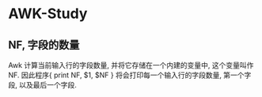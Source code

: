 # AWK-Study

## NF, 字段的数量

Awk 计算当前输入行的字段数量, 并将它存储在一个内建的变量中, 这个变量叫作 NF. 因此程序{ print NF, $1, $NF }
将会打印每一个输入行的字段数量, 第一个字段, 以及最后一个字段.
